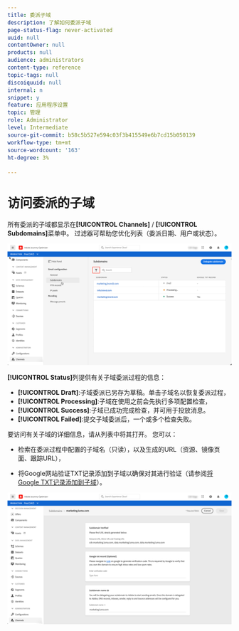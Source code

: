 ```yaml
---
title: 委派子域
description: 了解如何委派子域
page-status-flag: never-activated
uuid: null
contentOwner: null
products: null
audience: administrators
content-type: reference
topic-tags: null
discoiquuid: null
internal: n
snippet: y
feature: 应用程序设置
topic: 管理
role: Administrator
level: Intermediate
source-git-commit: b58c5b527e594c03f3b415549e6b7cd15b050139
workflow-type: tm+mt
source-wordcount: '163'
ht-degree: 3%

---
```



# 访问委派的子域

所有委派的子域都显示在&#x200B;**[!UICONTROL Channels]** / **[!UICONTROL Subdomains]**&#x200B;菜单中。 过滤器可帮助您优化列表（委派日期、用户或状态）。

![](../assets/subdomain-list.png)

**[!UICONTROL Status]**&#x200B;列提供有关子域委派过程的信息：

* **[!UICONTROL Draft]**:子域委派已另存为草稿。单击子域名以恢复委派过程，
* **[!UICONTROL Processing]**:子域在使用之前会先执行多项配置检查，
* **[!UICONTROL Success]**:子域已成功完成检查，并可用于投放消息。
* **[!UICONTROL Failed]**:提交子域委派后，一个或多个检查失败。

要访问有关子域的详细信息，请从列表中将其打开。 您可以：

* 检索在委派过程中配置的子域名（只读），以及生成的URL（资源、镜像页面、跟踪URL），

* 将Google网站验证TXT记录添加到子域以确保对其进行验证（请参阅[将Google TXT记录添加到子域](google-txt.md)）。

![](../assets/subdomain-delegated.png)
